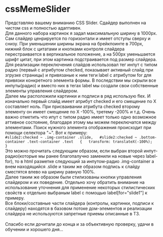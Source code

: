 # cssMemeSlider
Представляю вашему вниманию CSS Slider. Сдайдер выполнен на чистом css и полностью адаптивен.  
Для данного набора картинок я задал максимальную ширину в 1000px. Сам слайдер ценрируется по горизонтали и имеет отступы сверху и снизу. При уменьшении ширины экрана на брейкпоинте в 700px, нижний блок с цитатами и кнопками контроля слайдера перестраивается в вертикальное положение, а на 500px уменьшается шрифт цитат, при этом картинка подстраивается под размер слайдера.  
Для реализации переключения слайдов использовал тег инпут с типом радио (первый с атрибутом checked, показывает активный слайд при згрузке страницы) и привязаные к ним теги label c атрибутом for для привязки конкретного элемента формы. В последствии мы скрыли все инпуты(радио) и вместо них в тегах label мы создали свои собственные элементы управления слайдером.  
Далее мы расположили картинки и подписи в ряд использую flex. И изначально первый слайд имеет атрибут checked и его смещение по Х составляет ноль. При присваивании атрибута checked второму элементу он имеет смещение по Х -100%, третему -200% и т.д. Очень важно отметить что ипут с типом радио имеет только одно возможное аттивное состояние, благодаря этому мы можем переключатся между элементами. Поиск нужного элемента отображения происходит  при помощи селектора "~". Вот к примеру:  
`#slide2:checked ~ .img-container .slide,  
#slide2:checked ~ .bottom-container .text-container .text  
{  
    transform: translateX(-100%);  
}`  
Это можно прочитать следующим образом, если выбран второй инпут-радио(которые мы ранее благопалучно заменили на новые через label-for), то в html разметке следующий за инпутом-радио .img-container а внем находящийся .slide и таким же образом подпись к слайду сместятся влево на ширину равную 100%.  
Далее таким же образом были стилизованы кнопки управления слайдером и их поведение. Отдельно хочу обратить внимание на использование уточнения для применение некоторых стилистических свойств к отдельно выбраным label c помощью label[for="slide1"] к примеру.  
Все блоки/составные части слайдера (контролы, картинки, подписи к слайдеру) находятся в базовом потоке дом-элементов и реализации слайдера не используются запретные приемы описанные в ТЗ.  
<br>
Спасибо если дочитали до конца и за объективную проверку, удачи в обучении и хорошего дня...  